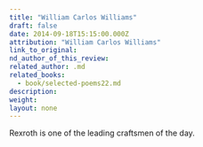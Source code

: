 ```yaml
---
title: "William Carlos Williams"
draft: false
date: 2014-09-18T15:15:00.000Z
attribution: "William Carlos Williams"
link_to_original:
nd_author_of_this_review:
related_author: .md
related_books:
  - book/selected-poems22.md
description:
weight:
layout: none
---
```

Rexroth is one of the leading craftsmen of the day.

